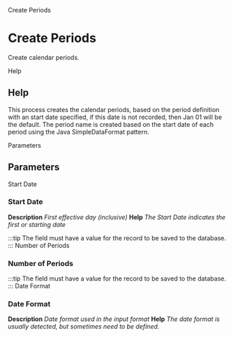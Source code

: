 
Create Periods
# Create Periods


Create calendar periods.

Help
## Help

This process creates the calendar periods, based on the period definition with an start date specified, if this date is not recorded, then Jan 01 will be the default. The period name is created based on the start date of each period using the Java SimpleDataFormat pattern.

Parameters
## Parameters


Start Date
### Start Date

**Description**
 *First effective day (inclusive)*
**Help**
 *The Start Date indicates the first or starting date*

:::tip
The field must have a value for the record to be saved to the database.
:::
Number of Periods
### Number of Periods


:::tip
The field must have a value for the record to be saved to the database.
:::
Date Format
### Date Format

**Description**
 *Date format used in the input format*
**Help**
 *The date format is usually detected, but sometimes need to be defined.*
